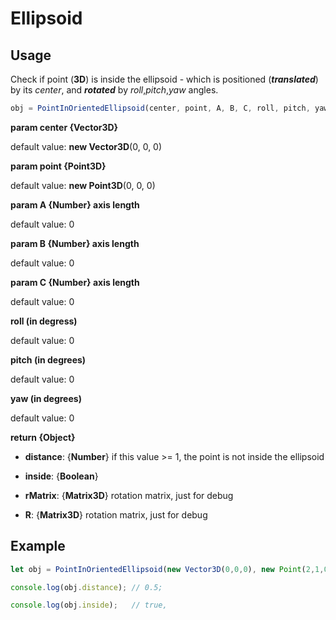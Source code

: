 # Ellipsoid
## Usage
Check if point (**3D**) is inside the ellipsoid - which is positioned (***translated***) by its *center*, and ***rotated*** by *roll*,*pitch*,*yaw* angles.
```javascript
obj = PointInOrientedEllipsoid(center, point, A, B, C, roll, pitch, yaw)
```
**param center {Vector3D}**

default value: **new Vector3D**(0, 0, 0)

**param point {Point3D}**

default value: **new Point3D**(0, 0, 0)

**param A {Number} axis length**

default value: 0

**param B {Number} axis length**

default value: 0

**param C {Number} axis length**

default value: 0

**roll (in degress)**

default value: 0

**pitch (in degrees)**

default value: 0

**yaw (in degrees)**

default value: 0

**return {Object}**

- **distance**: {**Number**} if this value >= 1, the point is not inside the ellipsoid

- **inside**: {**Boolean**}

- **rMatrix**: {**Matrix3D**} rotation matrix, just for debug

- **R**: {**Matrix3D**} rotation matrix, just for debug

## Example

```javascript
let obj = PointInOrientedEllipsoid(new Vector3D(0,0,0), new Point(2,1,0), 4, 2, 2, 0, 0, 0);

console.log(obj.distance); // 0.5;

console.log(obj.inside);   // true,
```

